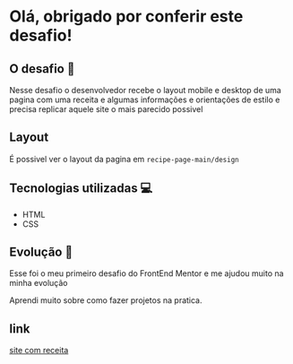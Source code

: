 # Olá, obrigado por conferir este desafio!

## O desafio 🎯
Nesse desafio o desenvolvedor recebe o layout mobile e desktop de uma pagina com uma receita e algumas informações e orientações de estilo e precisa replicar aquele site o mais parecido possivel

## Layout
É possivel ver o layout da pagina em `recipe-page-main/design`

## Tecnologias utilizadas 💻

- HTML
- CSS

## Evolução 🚀

Esse foi o meu primeiro desafio do FrontEnd Mentor e me ajudou muito na minha evolução

Aprendi muito sobre como fazer projetos na pratica.

## link

[site com receita](https://williamleles.github.io/FrontEnd-Mentor-Challenges/projeto-site-receita/codigo/)
